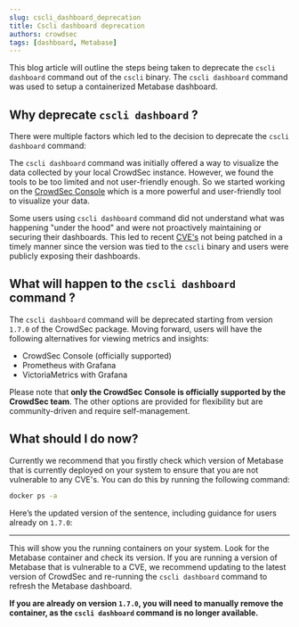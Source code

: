 ```yaml
---
slug: cscli_dashboard_deprecation
title: Cscli dashboard deprecation
authors: crowdsec
tags: [dashboard, Metabase]
---
```


This blog article will outline the steps being taken to deprecate the `cscli dashboard` command out of the `cscli` binary. The `cscli dashboard` command was used to setup a containerized Metabase dashboard.

<!--truncate-->

## Why deprecate `cscli dashboard` ?

There were multiple factors which led to the decision to deprecate the `cscli dashboard` command:

The `cscli dashboard` command was initially offered a way to visualize the data collected by your local CrowdSec instance. However, we found the tools to be too limited and not user-friendly enough. So we started working on the [CrowdSec Console](https://app.crowdsec.net/) which is a more powerful and user-friendly tool to visualize your data.

Some users using `cscli dashboard` command did not understand what was happening "under the hood" and were not proactively maintaining or securing their dashboards. This led to recent [CVE's](https://www.cvedetails.com/vulnerability-list/vendor_id-19475/product_id-51231/Metabase-Metabase.html?page=1&order=1&trc=16&sha=d16c0f1d7c9eb6761cdc711c7e1caee1e2a2c079) not being patched in a timely manner since the version was tied to the `cscli` binary and users were publicly exposing their dashboards.

## What will happen to the `cscli dashboard` command ?

The `cscli dashboard` command will be deprecated starting from version `1.7.0` of the CrowdSec package. Moving forward, users will have the following alternatives for viewing metrics and insights:

* CrowdSec Console (officially supported)
* Prometheus with Grafana
* VictoriaMetrics with Grafana

Please note that **only the CrowdSec Console is officially supported by the CrowdSec team**. The other options are provided for flexibility but are community-driven and require self-management.

## What should I do now?

Currently we recommend that you firstly check which version of Metabase that is currently deployed on your system to ensure that you are not vulnerable to any CVE's. You can do this by running the following command:

```bash
docker ps -a
```

Here’s the updated version of the sentence, including guidance for users already on `1.7.0`:

---

This will show you the running containers on your system. Look for the Metabase container and check its version. If you are running a version of Metabase that is vulnerable to a CVE, we recommend updating to the latest version of CrowdSec and re-running the `cscli dashboard` command to refresh the Metabase dashboard.

**If you are already on version `1.7.0`, you will need to manually remove the container, as the `cscli dashboard` command is no longer available.**
